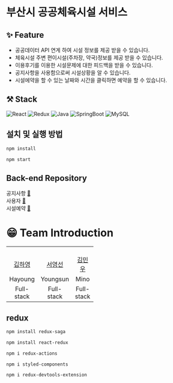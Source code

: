 # 부산시 공공체육시설 서비스


 
✨ Feature
---

- 공공데이터 API 연게 하여 시설 정보를 제공 받을 수 있습니다.
- 체육시설 주변 편이시설(주차장, 약국)정보를 제공 받을 수 있습니다.
- 이용후기를 이용한 시설문제에 대한 피드백을 받을 수 있습니다. 
- 공지사항을 사용함으로써 시설상황을 알 수 있습니다.
- 시설에약을 할 수 있는 날짜와 시간을 클릭하면 예약을 할 수 있습니다.  


⚒  Stack
---
![React](https://img.shields.io/badge/react-%2320232a.svg?style=for-the-badge&logo=react&logoColor=%2361DAFB)
![Redux](https://img.shields.io/badge/redux-%23593d88.svg?style=for-the-badge&logo=redux&logoColor=white)
![Java](https://img.shields.io/badge/Java-007396.svg?&style=for-the-badge&logo=Java&logoColor=white)
![SpringBoot](https://img.shields.io/badge/SpringBoot-6DB33F.svg?&style=for-the-badge&logo=SpringBoot&logoColor=white)
![MySQL](https://img.shields.io/badge/MySQL-4479A1.svg?&style=for-the-badge&logo=MySQL&logoColor=white)


## 설치 및 실행 방법
```sh
npm install
```
```sh
npm start
```


## Back-end Repository
공지사항 [🚀](https://github.com/zhzkdls/PI-board.git)   
사용자 [🚀](https://github.com/zhzkdls/PI-loginAndManager.git)   
시설예약 [🚀](https://github.com/zhzkdls/PI-reservation.git) 


# 😁 Team Introduction
<table>
    <tr>
        <td align="center" width="40px" height="60px">
            <br />
            <a href="https://github.com/zhzkdls">김하영</a>
        </td>
       <td align="center" width="40px" height="60px">
            <br />
            <a href="https://github.com/YeongSeon1">서영선</a>
        </td>
         <td align="center" width="40px" height="60px">
            <br />
           <a href="https://github.com/gomino90">김민우</a>
        </td>
    </tr>
    <tr>
      <td align="center">
        <a>Hayoung</a>
       </td>
      <td align="center">
        <a>Youngsun</a>
      </td>
        <td align="center">
            <a>Mino</a>
        </td>
    </tr>
    <tr>
      <td align="center">
        <a>Full-stack</a>
       </td>
      <td align="center">
        <a>Full-stack</a>
      </td>
        <td align="center">
            <a>Full-stack</a>
        </td>
    </tr>
</table>



## redux 

```sh
npm install redux-saga
```
```sh
npm install react-redux
```
```sh
npm i redux-actions
```
```sh
npm i styled-components
```
```sh
npm i redux-devtools-extension
```


